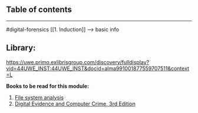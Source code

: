 ## Table of contents
---
#digital-forensics
[[1. Induction]] --> basic info



## Library:
https://uwe.primo.exlibrisgroup.com/discovery/fulldisplay?vid=44UWE_INST:44UWE_INST&docid=alma991001877559707511&context=L

**Books to be read for this module:**
1. [File system analysis](https://learning-oreilly-com.ezproxy.uwe.ac.uk/library/view/file-system-forensic/0321268172/ch01.html)
2. [Digital Evidence and Computer Crime, 3rd Edition](https://learning-oreilly-com.ezproxy.uwe.ac.uk/library/view/digital-evidence-and/9780123742681/?ar%2F%3Forpq=&email=IPZ6CWi8VzO09volHN%2BQFA%3D%3D&tstamp=1695748576&id=2ED0BBE5CB1862ED77AA7CE38CC9AB3013BCAE7D)
